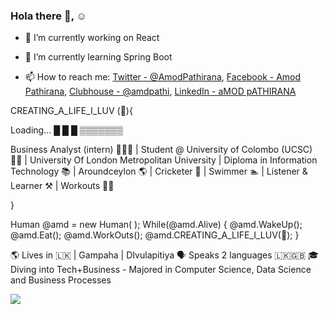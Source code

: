 ### Hola there 👋, ☺️



- 🔭 I’m currently working on React

- 🌱 I’m currently learning Spring Boot 
<!-- 🤔 I’m looking for help with ...
- 💬 Ask me about ... -->
- 📫 How to reach me: [Twitter - @AmodPathirana](https://twitter.com/AmodPathirana), 
                     [Facebook - Amod Pathirana](https://www.facebook.com),
                     [Clubhouse - @amdpathi](https://github.com/AmdPathirana),
                     [LinkedIn - aMOD pATHIRANA](https://www.linkedin.com/in/amod-pathirana-32b40992/)
<!-- - 😄 Pronouns: ...
- ⚡ Fun fact: ...  -->


CREATING_A_LIFE_I_LUV (🎯){  

Loading…
█ █ █ ▒▒▒▒▒▒▒

Business Analyst (intern) 👨🏼‍💻  | Student @ University of Colombo (UCSC) 👨‍🎓 | University Of London Metropolitan University | Diploma in Information Technology 📚 | Aroundceylon 🌎 | Cricketer 🏏  | Swimmer 🏊 | Listener & Learner ⚒️  | Workouts 🏋️‍♀️

}

Human @amd = new Human( ); 
While(@amd.Alive) { 
@amd.WakeUp(); 
@amd.Eat();
@amd.WorkOuts();
@amd.CREATING_A_LIFE_I_LUV(🎯);
 }
            
  
  🌎 Lives in 🇱🇰 | Gampaha | DIvulapitiya 
  🗣 Speaks 2 languages 🇱🇰🇬🇧
  🎓Diving into Tech+Business - Majored   in Computer Science, Data Science and Business Processes
  
 <img src="https://github-readme-stats.vercel.app/api?username=AmdPathirana&&show_icons=true&title_color=ffffff&icon_color=bb2acf&text_color=daf7dc&bg_color=151515" />
